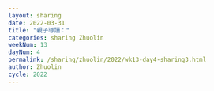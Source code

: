 ```yaml
---
layout: sharing
date: 2022-03-31
title: "親子導讀："
categories: sharing Zhuolin
weekNum: 13
dayNum: 4
permalink: /sharing/zhuolin/2022/wk13-day4-sharing3.html
author: Zhuolin
cycle: 2022
---
```

